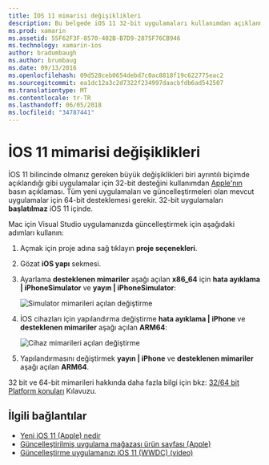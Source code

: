 ```yaml
---
title: İOS 11 mimarisi değişiklikleri
description: Bu belgede iOS 11 32-bit uygulamaları kullanımdan açıklanmaktadır. Hedef 64-bit mimariyi uygulamaları güncelleştirmek nasıl açıklanır.
ms.prod: xamarin
ms.assetid: 55F62F3F-8570-402B-B7D9-2875F76CB946
ms.technology: xamarin-ios
author: bradumbaugh
ms.author: brumbaug
ms.date: 09/13/2016
ms.openlocfilehash: 09d528ceb0654debd7c0ac8818f19c622775eac2
ms.sourcegitcommit: ea1dc12a3c2d7322f234997daacbfdb6ad542507
ms.translationtype: MT
ms.contentlocale: tr-TR
ms.lasthandoff: 06/05/2018
ms.locfileid: "34787441"
---
```

# <a name="architecture-changes-in-ios-11"></a>İOS 11 mimarisi değişiklikleri

İOS 11 bilincinde olmanız gereken büyük değişiklikleri biri ayrıntılı biçimde açıklandığı gibi uygulamalar için 32-bit desteğini kullanımdan [Apple'nın](https://developer.apple.com/news/?id=06282017b) basın açıklaması. Tüm yeni uygulamaları ve güncelleştirmeleri olan mevcut uygulamalar için 64-bit desteklemesi gerekir. 32-bit uygulamaları **başlatılmaz** iOS 11 içinde.

Mac için Visual Studio uygulamanızda güncelleştirmek için aşağıdaki adımları kullanın:

1. Açmak için proje adına sağ tıklayın **proje seçenekleri**.
2. Gözat **iOS yapı** sekmesi.
3. Ayarlama **desteklenen mimariler** aşağı açılan **x86_64** için **hata ayıklama | iPhoneSimulator** ve **yayın | iPhoneSimulator**:

    ![Simulator mimarileri açılan değiştirme](architecture-changes-images/image1.png)

4. İOS cihazları için yapılandırma değiştirme **hata ayıklama | iPhone** ve **desteklenen mimariler** aşağı açılan **ARM64**:

    ![Cihaz mimarileri açılan değiştirme](architecture-changes-images/image2.png)

5. Yapılandırmasını değiştirmek **yayın | iPhone** ve **desteklenen mimariler** aşağı açılan **ARM64**.

32 bit ve 64-bit mimarileri hakkında daha fazla bilgi için bkz: [32/64 bit Platform konuları](~/cross-platform/macios/32-and-64/index.md#ios) Kılavuzu.

## <a name="related-links"></a>İlgili bağlantılar

- [Yeni iOS 11 (Apple) nedir](https://developer.apple.com/ios/)
- [Güncelleştirilmiş uygulama mağazası ürün sayfası (Apple)](https://developer.apple.com/app-store/product-page/)
- [Güncelleştirme uygulamanızı iOS 11 (WWDC) (video)](https://developer.apple.com/videos/play/wwdc2017/204/)
